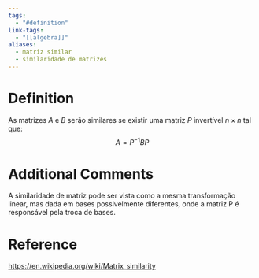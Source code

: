 ```yaml
---
tags:
  - "#definition"
link-tags:
  - "[[algebra]]"
aliases:
  - matriz similar
  - similaridade de matrizes
---
```

# Definition 
As matrizes $A$ e $B$ serão similares se existir uma matriz $P$ invertível $n \times n$ tal que: $$A = P^{-1}BP$$

# Additional Comments
A similaridade de matriz pode ser vista como a mesma transformação linear, mas dada em bases possivelmente diferentes, onde a matriz P é responsável pela troca de bases.

# Reference
https://en.wikipedia.org/wiki/Matrix_similarity

